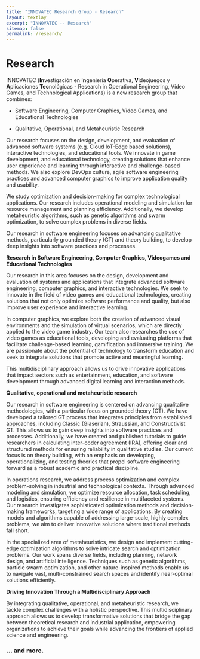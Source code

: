 ```yaml
---
title: "INNOVATEC Research Group - Research"
layout: textlay
excerpt: "INNOVATEC -- Research"
sitemap: false
permalink: /research/
---
```


# Research

INNOVATEC (**In**vestigación en I**n**geniería **O**perativa, **V**ideojuegos y **A**plicaciones **Tec**nológicas - Research in Operational Engineering, Video Games, and Technological Applications) is a new research group that combines:

- Software Engineering, Computer Graphics, Video Games, and Educational Technologies

- Qualitative, Operational, and Metaheuristic Research


Our research focuses on the design, development, and evaluation of advanced software systems (e.g. Cloud IoT-Edge based solutions), interactive technologies, and educational tools. We innovate in game development, and educational technology, creating solutions that enhance user experience and learning through interactive and challenge-based methods. We also explore DevOps culture, agile software engineering practices and advanced computer graphics to improve application quality and usability.

We study optimization and decision-making for complex technological applications. Our research includes operational modeling and simulation for resource management and planning efficiency. Additionally, we develop metaheuristic algorithms, such as genetic algorithms and swarm optimization, to solve complex problems in diverse fields.

Our research in software engineering focuses on advancing qualitative methods, particularly grounded theory (GT) and theory building, to develop deep insights into software practices and processes.



<!---**Investigación en Ingeniería de Software, Computación Gráfica, Videojuegos y Tecnologías Educativas** --->
**Research in Software Engineering, Computer Graphics, Videogames and Educational Technologies**

<!---Nuestra investigación en esta área se centra en el diseño, desarrollo y evaluación de sistemas y aplicaciones que integran ingeniería de software avanzada, gráficos por computadora, y tecnologías interactivas. Buscamos innovar en el ámbito de los videojuegos y las tecnologías educativas, creando soluciones que no solo optimicen el rendimiento y la calidad del software, sino que también mejoren la experiencia de usuario y el aprendizaje interactivo.-->

Our research in this area focuses on the design, development and evaluation of systems and applications that integrate advanced software engineering, computer graphics, and interactive technologies. We seek to innovate in the field of video games and educational technologies, creating solutions that not only optimize software performance and quality, but also improve user experience and interactive learning.


<!---En computación gráfica, exploramos tanto la creación de entornos visuales avanzados como la simulación de escenarios virtuales, que se aplican directamente en la industria del videojuego. Nuestro equipo también investiga el uso de los videojuegos como herramientas educativas, desarrollando y evaluando plataformas que faciliten el aprendizaje basado en retos, la gamificación y la formación inmersiva. Nos apasiona el potencial de la tecnología para transformar la educación y buscamos integrar soluciones que promuevan una enseñanza activa y significativa. -->

In computer graphics, we explore both the creation of advanced visual environments and the simulation of virtual scenarios, which are directly applied to the video game industry. Our team also researches the use of video games as educational tools, developing and evaluating platforms that facilitate challenge-based learning, gamification and immersive training. We are passionate about the potential of technology to transform education and seek to integrate solutions that promote active and meaningful learning.

<!---Este enfoque multidisciplinario nos permite impulsar aplicaciones innovadoras que impacten en sectores como el entretenimiento, la educación, y el desarrollo de software a través de métodos de aprendizaje e interacción digitales avanzados.--->

This multidisciplinary approach allows us to drive innovative applications that impact sectors such as entertainment, education, and software development through advanced digital learning and interaction methods.

<!---**Investigación cualitativa, operativa y metaheurísticas** --->
**Qualitative, operational and metaheuristic research**

Our research in software engineering is centered on advancing qualitative methodologies, with a particular focus on grounded theory (GT). We have developed a tailored GT process that integrates principles from established approaches, including Classic (Glaserian), Straussian, and Constructivist GT. This allows us to gain deep insights into software practices and processes. Additionally, we have created and published tutorials to guide researchers in calculating inter-coder agreement (IRA), offering clear and structured methods for ensuring reliability in qualitative studies. Our current focus is on theory building, with an emphasis on developing, operationalizing, and testing theories that propel software engineering forward as a robust academic and practical discipline.

In operations research, we address process optimization and complex problem-solving in industrial and technological contexts. Through advanced modeling and simulation, we optimize resource allocation, task scheduling, and logistics, ensuring efficiency and resilience in multifaceted systems. Our research investigates sophisticated optimization methods and decision-making frameworks, targeting a wide range of applications. By creating models and algorithms capable of addressing large-scale, highly complex problems, we aim to deliver innovative solutions where traditional methods fall short.

In the specialized area of metaheuristics, we design and implement cutting-edge optimization algorithms to solve intricate search and optimization problems. Our work spans diverse fields, including planning, network design, and artificial intelligence. Techniques such as genetic algorithms, particle swarm optimization, and other nature-inspired methods enable us to navigate vast, multi-constrained search spaces and identify near-optimal solutions efficiently.

**Driving Innovation Through a Multidisciplinary Approach**

By integrating qualitative, operational, and metaheuristic research, we tackle complex challenges with a holistic perspective. This multidisciplinary approach allows us to develop transformative solutions that bridge the gap between theoretical research and industrial application, empowering organizations to achieve their goals while advancing the frontiers of applied science and engineering.

<!--- OLD **Qualitative, operational and metaheuristic research**

Our research in software engineering focuses on advancing qualitative methods, particularly grounded theory (GT), to develop deep insights into software practices and processes. To address this, we established our own GT process, drawing on established GT methodologies: Classic or Glaserian, Straussian, and Constructivist. We have published tutorials explaining how to calculate inter-coder agreement (IRA), offering structured guidance for researchers. Currently, we are focused on theory building, exploring processes to develop, operationalize, and test theories that contribute to the advancement of software engineering as a discipline.

Operations research focuses on process optimization and problem solving in industrial and technological contexts. We rely on modeling and simulation methods to optimize resource management, task planning and logistics, ensuring efficiency and performance in complex systems. Our research in this area encompasses the in-depth study of optimization methods and complex decision making in diverse application areas. We focus on developing models and algorithms that address large-scale, highly complex problems where traditional solutions may not be effective. 

Finally, in the area of metaheuristics, we develop and apply advanced optimization algorithms to solve complex search problems in various areas such as planning, network design and artificial intelligence. These methods, such as genetic algorithms, particle swarm optimization and other nature-inspired algorithms, allow us to find near-optimal solutions in large, multi-constrained search spaces.

Our multidisciplinary approach in qualitative, operational and metaheuristic research drives innovative and effective solutions to complex challenges in different fields, supporting both industry and applied research.

Qualitative, Operational, and Metaheuristic Research

Our research in software engineering is centered on advancing qualitative methodologies, with a particular focus on grounded theory (GT). We have developed a tailored GT process that integrates principles from established approaches, including Classic (Glaserian), Straussian, and Constructivist GT. This allows us to gain deep insights into software practices and processes. Additionally, we have created and published tutorials to guide researchers in calculating inter-coder agreement (IRA), offering clear and structured methods for ensuring reliability in qualitative studies. Our current focus is on theory building, with an emphasis on developing, operationalizing, and testing theories that propel software engineering forward as a robust academic and practical discipline.

In operations research, we address process optimization and complex problem-solving in industrial and technological contexts. Through advanced modeling and simulation, we optimize resource allocation, task scheduling, and logistics, ensuring efficiency and resilience in multifaceted systems. Our research investigates sophisticated optimization methods and decision-making frameworks, targeting a wide range of applications. By creating models and algorithms capable of addressing large-scale, highly complex problems, we aim to deliver innovative solutions where traditional methods fall short.

In the specialized area of metaheuristics, we design and implement cutting-edge optimization algorithms to solve intricate search and optimization problems. Our work spans diverse fields, including planning, network design, and artificial intelligence. Techniques such as genetic algorithms, particle swarm optimization, and other nature-inspired methods enable us to navigate vast, multi-constrained search spaces and identify near-optimal solutions efficiently.

Driving Innovation Through a Multidisciplinary Approach

By integrating qualitative, operational, and metaheuristic research, we tackle complex challenges with a holistic perspective. This multidisciplinary approach allows us to develop transformative solutions that bridge the gap between theoretical research and industrial application, empowering organizations to achieve their goals while advancing the frontiers of applied science and engineering.
-->

<!---Nuestra investigación en esta área abarca el estudio profundo de métodos de optimización y toma de decisiones complejas en diversas áreas de aplicación. Nos enfocamos en desarrollar modelos y algoritmos que aborden problemas de gran escala y alta complejidad, donde las soluciones tradicionales pueden no ser efectivas.

La investigación operativa se enfoca en la optimización de procesos y la resolución de problemas en contextos industriales y tecnológicos. Nos apoyamos en métodos de modelado y simulación para optimizar la gestión de recursos, la planificación de tareas y la logística, asegurando la eficiencia y el rendimiento en sistemas complejos.

Por último, en el área de metaheurísticas, desarrollamos y aplicamos algoritmos avanzados de optimización que permiten resolver problemas de búsqueda complejos en diversas áreas, como la planificación, el diseño de redes y la inteligencia artificial. Estos métodos, como algoritmos genéticos, optimización de enjambre de partículas y otros algoritmos inspirados en la naturaleza, nos permiten encontrar soluciones cercanas al óptimo en espacios de búsqueda amplios y con restricciones múltiples.

Nuestro enfoque multidisciplinario en investigación cualitativa, operativa y en metaheurísticas impulsa soluciones innovadoras y efectivas para desafíos complejos en diferentes campos, apoyando tanto a la industria como a la investigación aplicada.--->

### ... and more.
